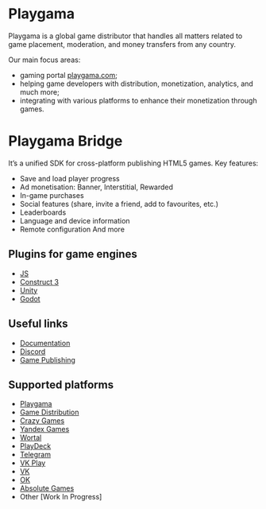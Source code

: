 # Playgama 
Playgama is a global game distributor that handles all matters related to game placement, moderation, and money transfers from any country.

Our main focus areas: 
- gaming portal [playgama.com](https://playgama.com);
- helping game developers with distribution, monetization, analytics, and much more;
- integrating with various platforms to enhance their monetization through games.

# Playgama Bridge
It’s a unified SDK for cross-platform publishing HTML5 games.
Key features:
- Save and load player progress
- Ad monetisation: Banner, Interstitial, Rewarded
- In-game purchases
- Social features (share, invite a friend, add to favourites, etc.)
- Leaderboards
- Language and device information
- Remote configuration
And more

## Plugins for game engines
- [JS](https://github.com/playgama/bridge)
- [Construct 3](https://github.com/playgama/bridge-construct)
- [Unity](https://github.com/playgama/bridge-unity)
- [Godot](https://github.com/playgama/bridge-godot)

## Useful links
- [Documentation](https://wiki.playgama.com/)
- [Discord](https://discord.gg/pzqd2upxr8)
- [Game Publishing](https://developer.playgama.com/)

## Supported platforms
- [Playgama](https://playgama.com/)
- [Game Distribution](https://gamedistribution.com/)
- [Crazy Games](https://crazygames.com/)
- [Yandex Games](https://yandex.com/games)
- [Wortal](https://wortal.ai/)
- [PlayDeck](https://playdeck.io/)
- [Telegram](https://core.telegram.org/bots/webapps)
- [VK Play](https://vkplay.ru/)
- [VK](https://vk.com/)
- [OK](https://ok.ru/)
- [Absolute Games](https://ag.ru/)
- Other [Work In Progress]


